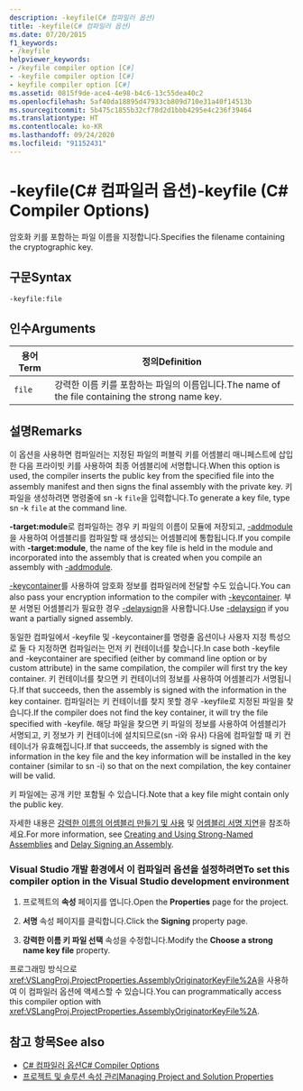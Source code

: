 ```yaml
---
description: -keyfile(C# 컴파일러 옵션)
title: -keyfile(C# 컴파일러 옵션)
ms.date: 07/20/2015
f1_keywords:
- /keyfile
helpviewer_keywords:
- /keyfile compiler option [C#]
- -keyfile compiler option [C#]
- keyfile compiler option [C#]
ms.assetid: 0815f9de-ace4-4e98-b4c6-13c55dea40c2
ms.openlocfilehash: 5af40da18895d47933cb809d710e31a40f14513b
ms.sourcegitcommit: 5b475c1855b32cf78d2d1bbb4295e4c236f39464
ms.translationtype: HT
ms.contentlocale: ko-KR
ms.lasthandoff: 09/24/2020
ms.locfileid: "91152431"
---
```

# <a name="-keyfile-c-compiler-options"></a><span data-ttu-id="77807-103">-keyfile(C# 컴파일러 옵션)</span><span class="sxs-lookup"><span data-stu-id="77807-103">-keyfile (C# Compiler Options)</span></span>

<span data-ttu-id="77807-104">암호화 키를 포함하는 파일 이름을 지정합니다.</span><span class="sxs-lookup"><span data-stu-id="77807-104">Specifies the filename containing the cryptographic key.</span></span>  
  
## <a name="syntax"></a><span data-ttu-id="77807-105">구문</span><span class="sxs-lookup"><span data-stu-id="77807-105">Syntax</span></span>  
  
```console  
-keyfile:file  
```  
  
## <a name="arguments"></a><span data-ttu-id="77807-106">인수</span><span class="sxs-lookup"><span data-stu-id="77807-106">Arguments</span></span>  
  
|<span data-ttu-id="77807-107">용어</span><span class="sxs-lookup"><span data-stu-id="77807-107">Term</span></span>|<span data-ttu-id="77807-108">정의</span><span class="sxs-lookup"><span data-stu-id="77807-108">Definition</span></span>|  
|----------|----------------|  
|`file`|<span data-ttu-id="77807-109">강력한 이름 키를 포함하는 파일의 이름입니다.</span><span class="sxs-lookup"><span data-stu-id="77807-109">The name of the file containing the strong name key.</span></span>|  
  
## <a name="remarks"></a><span data-ttu-id="77807-110">설명</span><span class="sxs-lookup"><span data-stu-id="77807-110">Remarks</span></span>  

 <span data-ttu-id="77807-111">이 옵션을 사용하면 컴파일러는 지정된 파일의 퍼블릭 키를 어셈블리 매니페스트에 삽입한 다음 프라이빗 키를 사용하여 최종 어셈블리에 서명합니다.</span><span class="sxs-lookup"><span data-stu-id="77807-111">When this option is used, the compiler inserts the public key from the specified file into the assembly manifest and then signs the final assembly with the private key.</span></span> <span data-ttu-id="77807-112">키 파일을 생성하려면 명령줄에 sn -k `file`을 입력합니다.</span><span class="sxs-lookup"><span data-stu-id="77807-112">To generate a key file, type sn -k `file` at the command line.</span></span>  
  
 <span data-ttu-id="77807-113">**-target:module**로 컴파일하는 경우 키 파일의 이름이 모듈에 저장되고, [-addmodule](./addmodule-compiler-option.md)을 사용하여 어셈블리를 컴파일할 때 생성되는 어셈블리에 통합됩니다.</span><span class="sxs-lookup"><span data-stu-id="77807-113">If you compile with **-target:module**, the name of the key file is held in the module and incorporated into the assembly that is created when you compile an assembly with [-addmodule](./addmodule-compiler-option.md).</span></span>  
  
 <span data-ttu-id="77807-114">[-keycontainer](./keycontainer-compiler-option.md)를 사용하여 암호화 정보를 컴파일러에 전달할 수도 있습니다.</span><span class="sxs-lookup"><span data-stu-id="77807-114">You can also pass your encryption information to the compiler with [-keycontainer](./keycontainer-compiler-option.md).</span></span> <span data-ttu-id="77807-115">부분 서명된 어셈블리가 필요한 경우 [-delaysign](./delaysign-compiler-option.md)을 사용합니다.</span><span class="sxs-lookup"><span data-stu-id="77807-115">Use [-delaysign](./delaysign-compiler-option.md) if you want a partially signed assembly.</span></span>  
  
 <span data-ttu-id="77807-116">동일한 컴파일에서 -keyfile 및 -keycontainer를 명령줄 옵션이나 사용자 지정 특성으로 둘 다 지정하면 컴파일러는 먼저 키 컨테이너를 찾습니다.</span><span class="sxs-lookup"><span data-stu-id="77807-116">In case both -keyfile and -keycontainer are specified (either by command line option or by custom attribute) in the same compilation, the compiler will first try the key container.</span></span> <span data-ttu-id="77807-117">키 컨테이너를 찾으면 키 컨테이너의 정보를 사용하여 어셈블리가 서명됩니다.</span><span class="sxs-lookup"><span data-stu-id="77807-117">If that succeeds, then the assembly is signed with the information in the key container.</span></span> <span data-ttu-id="77807-118">컴파일러는 키 컨테이너를 찾지 못할 경우 -keyfile로 지정된 파일을 찾습니다.</span><span class="sxs-lookup"><span data-stu-id="77807-118">If the compiler does not find the key container, it will try the file specified with -keyfile.</span></span> <span data-ttu-id="77807-119">해당 파일을 찾으면 키 파일의 정보를 사용하여 어셈블리가 서명되고, 키 정보가 키 컨테이너에 설치되므로(sn -i와 유사) 다음에 컴파일할 때 키 컨테이너가 유효해집니다.</span><span class="sxs-lookup"><span data-stu-id="77807-119">If that succeeds, the assembly is signed with the information in the key file and the key information will be installed in the key container (similar to sn -i) so that on the next compilation, the key container will be valid.</span></span>  
  
 <span data-ttu-id="77807-120">키 파일에는 공개 키만 포함될 수 있습니다.</span><span class="sxs-lookup"><span data-stu-id="77807-120">Note that a key file might contain only the public key.</span></span>  
  
 <span data-ttu-id="77807-121">자세한 내용은 [강력한 이름의 어셈블리 만들기 및 사용](../../../standard/assembly/create-use-strong-named.md) 및 [어셈블리 서명 지연](../../../standard/assembly/delay-sign.md)을 참조하세요.</span><span class="sxs-lookup"><span data-stu-id="77807-121">For more information, see [Creating and Using Strong-Named Assemblies](../../../standard/assembly/create-use-strong-named.md) and [Delay Signing an Assembly](../../../standard/assembly/delay-sign.md).</span></span>  
  
### <a name="to-set-this-compiler-option-in-the-visual-studio-development-environment"></a><span data-ttu-id="77807-122">Visual Studio 개발 환경에서 이 컴파일러 옵션을 설정하려면</span><span class="sxs-lookup"><span data-stu-id="77807-122">To set this compiler option in the Visual Studio development environment</span></span>  
  
1. <span data-ttu-id="77807-123">프로젝트의 **속성** 페이지를 엽니다.</span><span class="sxs-lookup"><span data-stu-id="77807-123">Open the **Properties** page for the project.</span></span>  
  
2. <span data-ttu-id="77807-124">**서명** 속성 페이지를 클릭합니다.</span><span class="sxs-lookup"><span data-stu-id="77807-124">Click the **Signing** property page.</span></span>  
  
3. <span data-ttu-id="77807-125">**강력한 이름 키 파일 선택** 속성을 수정합니다.</span><span class="sxs-lookup"><span data-stu-id="77807-125">Modify the **Choose a strong name key file** property.</span></span>  
  
 <span data-ttu-id="77807-126">프로그래밍 방식으로 <xref:VSLangProj.ProjectProperties.AssemblyOriginatorKeyFile%2A>을 사용하여 이 컴파일러 옵션에 액세스할 수 있습니다.</span><span class="sxs-lookup"><span data-stu-id="77807-126">You can programmatically access this compiler option with <xref:VSLangProj.ProjectProperties.AssemblyOriginatorKeyFile%2A>.</span></span>  
  
## <a name="see-also"></a><span data-ttu-id="77807-127">참고 항목</span><span class="sxs-lookup"><span data-stu-id="77807-127">See also</span></span>

- [<span data-ttu-id="77807-128">C# 컴파일러 옵션</span><span class="sxs-lookup"><span data-stu-id="77807-128">C# Compiler Options</span></span>](./index.md)
- [<span data-ttu-id="77807-129">프로젝트 및 솔루션 속성 관리</span><span class="sxs-lookup"><span data-stu-id="77807-129">Managing Project and Solution Properties</span></span>](/visualstudio/ide/managing-project-and-solution-properties)
